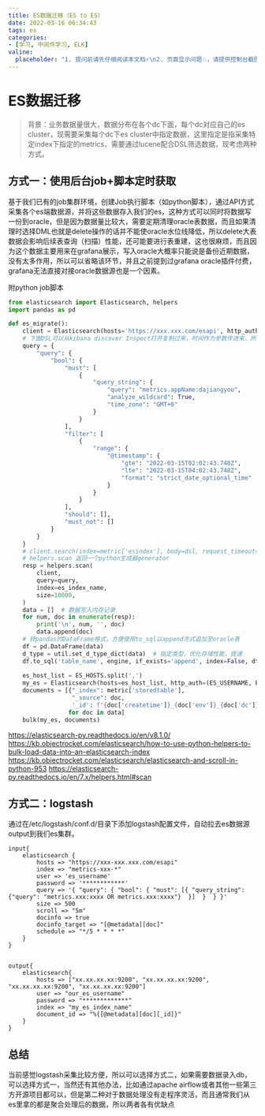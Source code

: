 ```yaml
---
title: ES数据迁移（ES to ES）
date: 2022-03-16 06:34:43
tags: es
categories:
- [学习, 中间件学习, ELK]
valine:
  placeholder: "1. 提问前请先仔细阅读本文档⚡\n2. 页面显示问题💥，请提供控制台截图📸或者您的测试网址\n3. 其他任何报错💣，请提供详细描述和截图📸，祝食用愉快💪"
---
```


# ES数据迁移

> 背景：业务数据量很大，数据分布在各个dc下面，每个dc对应自己的es cluster，现需要采集每个dc下es cluster中指定数据，这里指定是指采集特定index下指定的metrics，需要通过lucene配合DSL筛选数据，现考虑两种方式。

## 方式一：使用后台job+脚本定时获取

基于我们已有的job集群环境，创建Job执行脚本（如python脚本），通过API方式采集各个es端数据源，并将这些数据存入我们的es，这种方式可以同时将数据写一份到oracle，但是因为数据量比较大，需要定期清理oracle表数据，而且如果清理时选择DML也就是delete操作的话并不能使oracle水位线降低，所以delete大表数据会影响后续表查询（扫描）性能，还可能要进行表重建，这也很麻烦，而且因为这个数据主要用来在grafana展示，写入oracle大概率只能说是备份近期数据，没有太多作用，所以可以省略该环节，并且之前提到过grafana oracle插件付费，grafana无法直接对接oracle数据源也是一个因素。

附python job脚本

```python
from elasticsearch import Elasticsearch, helpers
import pandas as pd

def es_migrate():
    client = Elasticsearch(hosts='https://xxx.xxx.com/esapi', http_auth=('username', 'password'))
    # 下面DSL可以从kibana discover Inspect打开复制过来，时间作为参数传进来，所以需要job每run一次记一次时间，然后下一次运行只需获取last run time到当前时间的
    query = {
        "query": {
            "bool": {
                "must": [
                    {
                        "query_string": {
                            "query": "metrics.appName:dajiangyou",
                            "analyze_wildcard": True,
                            "time_zone": "GMT+0"
                        }
                    }
                ],
                "filter": [
                    {
                        "range": {
                            "@timestamp": {
                                "gte": "2022-03-15T02:02:43.748Z",
                                "lte": "2022-03-15T04:02:43.748Z",
                                "format": "strict_date_optional_time"
                            }
                        }
                    }
                ],
                "should": [],
                "must_not": []
            }
        }
    }
    # client.search(index=metric['esindex'], body=dsl, request_timeout=300)
    # helpers.scan 返回一个python生成器generator
    resp = helpers.scan(
        client,
        query=query,
        index=es_index_name,
        size=10000,
    )
    data = []  # 数据写入内存记录
    for num, doc in enumerate(resp):
        print('\n', num, '', doc)
        data.append(doc)
    # 转pandas的DataFrame格式，方便使用to_sql以append方式追加至oracle表
    df = pd.DataFrame(data)
    d_type = util.set_d_type_dict(data)  # 指定类型，优化存储性能，提速
    df.to_sql('table_name', engine, if_exists='append', index=False, dtype=d_type)
    
    es_host_list = ES_HOSTS.split(',')
    my_es = Elasticsearch(hosts=es_host_list, http_auth=(ES_USERNAME, ES_PASSWORD))
    documents = [{"_index": metric['storedtable'],
                  "_source": doc,
                  '_id': f"{doc['createtime']}_{doc['env']}_{doc['dc']}"}   # 下次插入同样id时数据覆盖
                 for doc in data]
    bulk(my_es, documents)
```


https://elasticsearch-py.readthedocs.io/en/v8.1.0/
https://kb.objectrocket.com/elasticsearch/how-to-use-python-helpers-to-bulk-load-data-into-an-elasticsearch-index
https://kb.objectrocket.com/elasticsearch/elasticsearch-and-scroll-in-python-953
https://elasticsearch-py.readthedocs.io/en/7.x/helpers.html#scan


## 方式二：logstash

通过在/etc/logstash/conf.d/目录下添加logstash配置文件，自动拉去es数据源output到我们es集群。

```
input{
    elasticsearch {
        hosts => "https://xxx-xxx.xxx.com/esapi"
        index => "metrics-xxx-*"
        user => 'es_username'
        password => '************'
        query => '{ "query": { "bool": { "must": [{ "query_string": {"query": "metrics.xxx:xxxx OR metrics.xxx:xxxx"}  }]  }  } }'
        size => 500
        scroll => "5m"
        docinfo => true
        docinfo_target => "[@metadata][doc]"
        schedule => "*/5 * * * *"
    }
}


output{
    elasticsearch{
        hosts => ["xx.xx.xx.xx:9200", "xx.xx.xx.xx:9200", "xx.xx.xx.xx:9200", "xx.xx.xx.xx:9200"]
        user => "our_es_username"
        password => "*************"
        index => "my_es_index_name"
        document_id => "%{[@metadata][doc][_id]}"
    }
}
```

## 总结

当前感觉logstash采集比较方便，所以可以选择方式二，如果需要数据录入db，可以选择方式一，当然还有其他办法，比如通过apache airflow或者其他一些第三方开源项目都可以，但是第二种对于数据处理没有走程序灵活，而且通常我们从es里拿的都是聚合处理后的数据，所以两者各有优缺点
